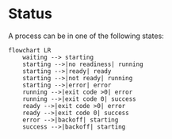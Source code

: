 # Status

A process can be in one of the following states:

```mermaid
flowchart LR
    waiting --> starting
    starting -->|no readiness| running
    starting -->|ready| ready
    starting -->|not ready| running
    starting -->|error| error
    running -->|exit code >0| error
    running -->|exit code 0| success
    ready -->|exit code >0| error
    ready -->|exit code 0| success
    error -->|backoff| starting
    success -->|backoff| starting

```
